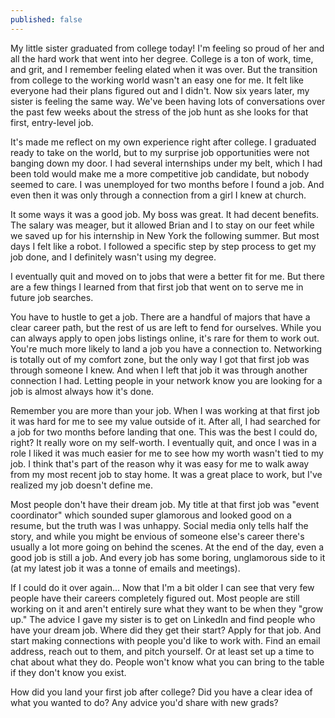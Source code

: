 ```yaml
---
published: false
---
```

My little sister graduated from college today! I'm feeling so proud of her and all the hard work that went into her degree. College is a ton of work, time, and grit, and I remember feeling elated when it was over. But the transition from college to the working world wasn't an easy one for me. It felt like everyone had their plans figured out and I didn't. Now six years later, my sister is feeling the same way. We've been having lots of conversations over the past few weeks about the stress of the job hunt as she looks for that first, entry-level job.

It's made me reflect on my own experience right after college. I graduated ready to take on the world, but to my surprise job opportunities were not banging down my door. I had several internships under my belt, which I had been told would make me a more competitive job candidate, but nobody seemed to care. I was unemployed for two months before I found a job. And even then it was only through a connection from a girl I knew at church. 

It some ways it was a good job. My boss was great. It had decent benefits. The salary was meager, but it allowed Brian and I to stay on our feet while we saved up for his internship in New York the following summer. But most days I felt like a robot. I followed a specific step by step process to get my job done, and I definitely wasn't using my degree. 

I eventually quit and moved on to jobs that were a better fit for me. But there are a few things I learned from that first job that went on to serve me in future job searches. 

You have to hustle to get a job. There are a handful of majors that have a  clear career path, but the rest of us are left to fend for ourselves. While you can always apply to open jobs listings online, it's rare for them to work out. You're much more likely to land a job you have a connection to. Networking is totally out of my comfort zone, but the only way I got that first job was through someone I knew. And when I left that job it was through another connection I had. Letting people in your network know you are looking for a job is almost always how it's done. 

Remember you are more than your job. When I was working at that first job it was hard for me to see my value outside of it. After all, I had searched for a job for two months before landing that one. This was the best I could do, right? It really wore on my self-worth. I eventually quit, and once I was in a role I liked it was much easier for me to see how my worth wasn't tied to my job. I think that's part of the reason why it was easy for me to walk away from my most recent job to stay home. It was a great place to work, but I've realized my job doesn't define me. 

Most people don't have their dream job. My title at that first job was "event coordinator" which sounded super glamorous and looked good on a resume, but the truth was I was unhappy. Social media only tells half the story, and while you might be envious of someone else's career there's usually a lot more going on behind the scenes. At the end of the day, even a good job is still a job. And every job has some boring, unglamorous side to it (at my latest job it was a tonne of emails and meetings). 

If I could do it over again... 
Now that I'm a bit older I can see that very few people have their careers completely figured out. Most people are still working on it and aren't entirely sure what they want to be when they "grow up." The advice I gave my sister is to get on LinkedIn and find people who have your dream job. Where did they get their start? Apply for that job. And start making connections with people you'd like to work with. Find an email address, reach out to them, and pitch yourself. Or at least set up a time to chat about what they do. People won't know what you can bring to the table if they don't know you exist. 

How did you land your first job after college? Did you have a clear idea of what you wanted to do? Any advice you'd share with new grads?
